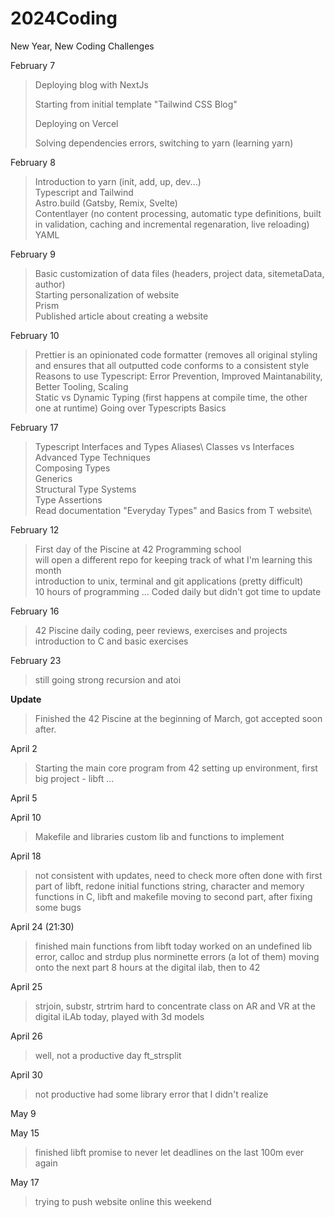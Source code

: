 # 2024Coding
New Year, New Coding Challenges

February 7
> Deploying blog with NextJs
> 
> Starting from initial template "Tailwind CSS Blog"
> 
> Deploying on Vercel
> 
> Solving dependencies errors, switching to yarn (learning yarn)

February 8
> Introduction to yarn (init, add, up, dev...)\
> Typescript and Tailwind\
> Astro.build (Gatsby, Remix, Svelte)\
> Contentlayer (no content processing, automatic type definitions, built in validation, caching and incremental regenaration, live reloading)\
> YAML

February 9 
> Basic customization of data files (headers, project data, sitemetaData, author)\
> Starting personalization of website\
> Prism\
> Published article about creating a website

February 10
> Prettier is an opinionated code formatter (removes all original styling and ensures that all outputted code conforms to a consistent style\
> Reasons to use Typescript: Error Prevention, Improved Maintanability, Better Tooling, Scaling\
> Static vs Dynamic Typing (first happens at compile time, the other one at runtime)
> Going over Typescripts Basics

February 17
> Typescript Interfaces and Types Aliases\\
> Classes vs Interfaces\
> Advanced Type Techniques\
> Composing Types\
> Generics\
> Structural Type Systems\
> Type Assertions\
> Read documentation "Everyday Types" and Basics from T website\

February 12
> First day of the Piscine at 42 Programming school\
> will open a different repo for keeping track of what I'm learning this month\
> introduction to unix, terminal and git applications (pretty difficult)\
> 10 hours of programming
...
Coded daily but didn't got time to update

February 16
> 42 Piscine
> daily coding, peer reviews, exercises and projects
> introduction to C and basic exercises

February 23
> still going strong
> recursion and atoi

<b>Update</b>
> Finished the 42 Piscine at the beginning of March, got accepted soon after.

April 2
> Starting the main core program from 42 
> setting up environment, first big project - libft
...

April 5
>

April 10
> Makefile and libraries
> custom lib and functions to implement

April 18
> not consistent with updates, need to check more often
> done with first part of libft, redone initial functions
> string, character and memory functions in C, libft and makefile
> moving to second part, after fixing some bugs

April 24 (21:30)
> finished main functions from libft
> today worked on an undefined lib error, calloc and strdup plus norminette errors (a lot of them)
> moving onto the next part
> 8 hours at the digital ilab, then to 42

April 25 
> strjoin, substr, strtrim
> hard to concentrate
> class on AR and VR at the digital iLAb today, played with 3d models

April 26
> well, not a productive day
> ft_strsplit

April 30
> not productive
> had some library error that I didn't realize

May 9

May 15
> finished libft
> promise to never let deadlines on the last 100m ever again

May 17
> trying to push website online this weekend
